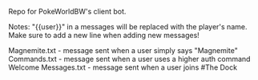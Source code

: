 Repo for PokeWorldBW's client bot.

Notes:
"{{user}}" in a messages will be replaced with the player's name.                            
Make sure to add a new line when adding new messages!

Magnemite.txt - message sent when a user simply says "Magnemite"
Commands.txt - message sent when a user uses a higher auth command
Welcome Messages.txt - message sent when a user joins #The Dock